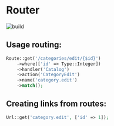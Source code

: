 # Router
![build](https://github.com/duyler/router/workflows/build/badge.svg)

## Usage routing:

```php
Route::get('/categories/edit/{$id}')
    ->where(['id' => Type::Integer])
    ->handler('Catalog')
    ->action('CategoryEdit')
    ->name('category.edit')
    ->match();
```

## Creating links from routes:

```php
Url::get('category.edit', ['id' => 1]);
```
